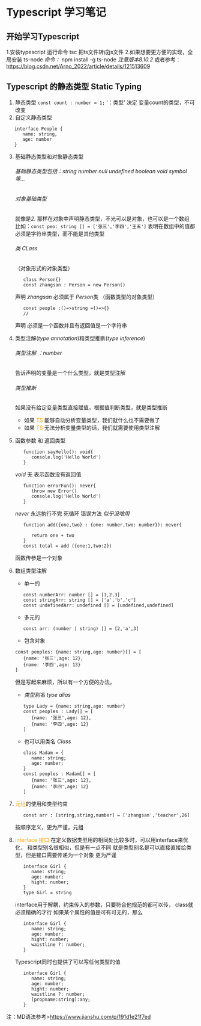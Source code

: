 # Typescript 学习笔记
## 开始学习Typescript

   1.安装typescript  运行命令 tsc 把ts文件转成js文件
   2.如果想要更方便的实现，全局安装  ts-node *命令：* npm install -g ts-node *注意版本8.10.2*
      或者参考：https://blog.csdn.net/Arno_2022/article/details/121513609

## Typescript 的静态类型 Static Typing

   1. 静态类型
   `const count : number = 1;`
   '：类型' 决定 变量count的类型，不可改变
   2. 自定义静态类型
   ```
      interface People {
         name: string,
         age: number
      }
   ```
   3. 基础静态类型和对象静态类型
      ###### 基础静态类型包括：string number null undefined boolean void symbol 等...
      ###### 对象基础类型 
         就像是*2.* 那样在对象中声明静态类型，不光可以是对象，也可以是一个数组
         比如：`const peo: string [] = ['张三','李四','王五']`
         表明在数组中的值都必须是字符串类型，而不能是其他类型
      ###### 类 *CLass* 
         （对象形式的对象类型）
         ```
            class Person{}
            const zhangsan : Person = new Person()
         ```
         声明 *zhangsan* 必须属于 *Person*类 
         （函数类型的对象类型）
         ```
            const people :()=>string =()=>{}
            // 
         ```
         声明 必须是一个函数并且有返回值是一个字符串
   4. 类型注解(*type annotation*)和类型推断(*type inference*)
      ###### 类型注解 ：number 
      告诉声明的变量是一个什么类型，就是类型注解
      ###### 类型推断 
      如果没有给定变量类型直接赋值，根据值判断类型，就是类型推断
      + 如果 <font color=#fca60b>TS</font> 能够自动分析变量类型，我们就什么也不需要做了
      + 如果 <font color=#fca60b>TS</font> 无法分析变量类型的话，我们就需要使用类型注解
   5. 函数参数 和 返回类型

      ```
         function sayHello(): void{
            console.log('Hello World')
         }
      ```
      *void* 无  表示函数没有返回值

      ```
         function errorFun(): never{
            throw new Error()
            console.log('Hello World')
         }
      ```
      *never* 永远执行不完 死循环  错误方法 *似乎没啥用*

      ```
         function add({one,two} : {one: number,two: number}): never{
            
            return one + two 
         }
         const total = add ({one:1,two:2})
      ```
      函数传参是一个对象
   6. 数组类型注解
      + 单一的
      ```
         const numberArr: number [] = [1,2,3]
         const stringArr: string [] = ['a','b','c']
         const undefinedArr: undefined [] = [undefined,undefined]
      ```
      + 多元的
      ```
         const arr: (number | string) [] = [2,'a',3]
      ```
      + 包含对象
      ```
      const peoples: {name: string,age: number}[] = [
         {name: '张三',age: 12},
         {name: '李四',age: 13}
      ]
      ```
      但是写起来麻烦，所以有一个方便的办法，
      + *类型别名 tyoe alias*
      ``` 
         type Lady = {name: string,age: number}
         const peoples : Lady[] = [
            {name: '张三',age: 12},
            {name: '李四',age: 12}
         ]
      ```
      + 也可以用类名 *Class*
      ``` 
         class Madam = {
            name: string;
            age: number;
         }
         const peoples : Madam[] = [
            {name: '张三',age: 12},
            {name: '李四',age: 12}
         ]
      ```
   7. <font color=#fca60b>元组</font>的使用和类型约束
      ```
         const arr : [string,string,number] = ['zhangsan','teacher',26]
      ```
      按顺序定义，更为严谨，元组
   8. <font color=#fca60b>interface 接口</font>
      在定义数据类型用的相同处比较多时，可以用interface来优化，
      和类型别名很相似，但是有一点不同
      就是类型别名是可以直接直接给类型，但是接口需要传递为一个对象
      更为严谨
      ```
         interface Girl {
            name: string;
            age: number;
            hight: number;
         }
         type Girl = string
      ```
      interface用于解耦，约束传入的参数，只要符合他规范的都可以传，
      class就必须精确的才行
      如果某个属性的值是可有可无的，那么
      ```
         interface Girl {
            name: string;
            age: number;
            hight: number;
            waistline ?: number;
         }
      ```
      Typescript同时也提供了可以写任何类型的值
      ```
         interface Girl {
            name: string;
            age: number;
            hight: number;
            waistline ?: number;
            [propname:string]:any;
         }
      ```
      










































注：MD语法参考>https://www.jianshu.com/p/191d1e21f7ed